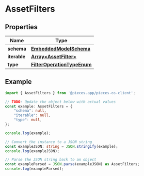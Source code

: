 
# AssetFilters


## Properties

Name | Type
------------ | -------------
**schema** | [**EmbeddedModelSchema**](EmbeddedModelSchema)
**iterable** | [**Array&lt;AssetFilter&gt;**](AssetFilter)
**type** | [**FilterOperationTypeEnum**](FilterOperationTypeEnum)

## Example

```typescript
import { AssetFilters } from '@pieces.app/pieces-os-client';

// TODO: Update the object below with actual values
const example: AssetFilters = {
    "schema": null,
    "iterable": null,
    "type": null,
};

console.log(example);

// Convert the instance to a JSON string
const exampleJSON: string = JSON.stringify(example);
console.log(exampleJSON);

// Parse the JSON string back to an object
const exampleParsed = JSON.parse(exampleJSON) as AssetFilters;
console.log(exampleParsed);
```


